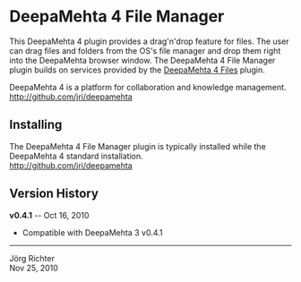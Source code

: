 
DeepaMehta 4 File Manager
=========================

This DeepaMehta 4 plugin provides a drag'n'drop feature for files. The user can drag files and folders from the OS's file manager and drop them right into the DeepaMehta browser window. The DeepaMehta 4 File Manager plugin builds on services provided by the [DeepaMehta 4 Files](http://github.com/jri/deepamehta3-files) plugin.

DeepaMehta 4 is a platform for collaboration and knowledge management.  
<http://github.com/jri/deepamehta>


Installing
----------

The DeepaMehta 4 File Manager plugin is typically installed while the DeepaMehta 4 standard installation.  
<http://github.com/jri/deepamehta>


Version History
---------------

**v0.4.1** -- Oct 16, 2010

* Compatible with DeepaMehta 3 v0.4.1


------------
Jörg Richter  
Nov 25, 2010
